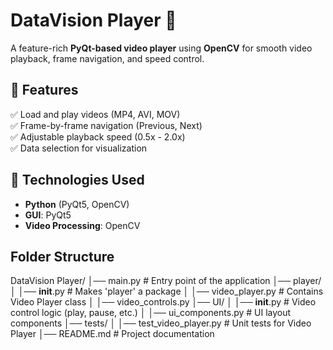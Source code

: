 # DataVision Player 🎥  
A feature-rich **PyQt-based video player** using **OpenCV** for smooth video playback, frame navigation, and speed control.  

## 🚀 Features  
✅ Load and play videos (MP4, AVI, MOV)  
✅ Frame-by-frame navigation (Previous, Next)  
✅ Adjustable playback speed (0.5x - 2.0x)  
✅ Data selection for visualization  

## 🔧 Technologies Used  
- **Python** (PyQt5, OpenCV)  
- **GUI**: PyQt5  
- **Video Processing**: OpenCV

## Folder Structure

DataVision Player/
│── main.py                 # Entry point of the application
│── player/
│   │── __init__.py         # Makes 'player' a package
│   │── video_player.py     # Contains Video Player class
│   │── video_controls.py
│── UI/
│   │── __init__.py         # Video control logic (play, pause, etc.)
│   │── ui_components.py    # UI layout components
│── tests/
│   │── test_video_player.py # Unit tests for Video Player
│── README.md               # Project documentation

